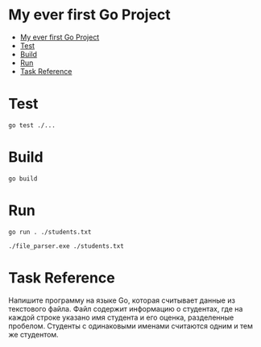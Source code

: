 # My ever first Go Project

- [My ever first Go Project](#my-ever-first-go-project)
- [Test](#test)
- [Build](#build)
- [Run](#run)
- [Task Reference](#task-reference)

# Test

`go test ./...`

# Build

`go build`

# Run

`go run . ./students.txt`

`./file_parser.exe ./students.txt`

# Task Reference

Напишите программу на языке Go, которая считывает данные из текстового файла. Файл содержит информацию о студентах, где на каждой строке указано имя студента и его оценка, разделенные пробелом. Студенты с одинаковыми именами считаются одним и тем же студентом.
